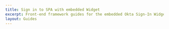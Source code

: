 ```yaml
---
title: Sign in to SPA with embedded Widget
excerpt: Front-end framework guides for the embedded Okta Sign-In Widget
layout: Guides
---
```


<StackSelector />

<StackSnippet snippet="guide" />